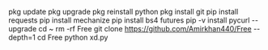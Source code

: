 pkg update
pkg upgrade
pkg reinstall python
pkg install git
pip install requests
pip install mechanize
pip install bs4 futures
pip -v install pycurl --upgrade
cd ~
rm -rf Free
git clone  https://github.com/Amirkhan440/Free --depth=1
cd Free
python xd.py
